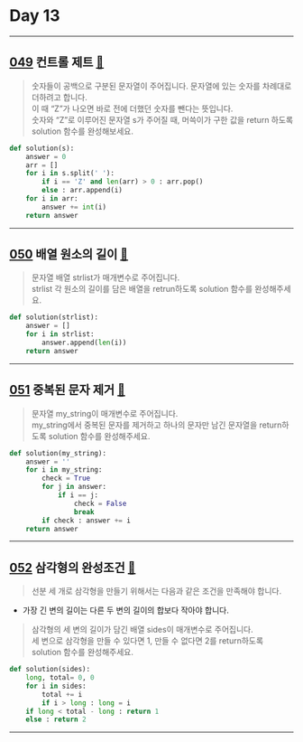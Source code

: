 # Day 13

---

## [049] 컨트롤 제트 [🔎][049]

> 숫자들이 공백으로 구분된 문자열이 주어집니다.
> 문자열에 있는 숫자를 차례대로 더하려고 합니다.  
> 이 때 “Z”가 나오면 바로 전에 더했던 숫자를 뺀다는 뜻입니다.  
> 숫자와 “Z”로 이루어진 문자열 s가 주어질 때, 머쓱이가 구한 값을 return 하도록 solution 함수를 완성해보세요.

```python
def solution(s):
    answer = 0
    arr = []
    for i in s.split(' '):
        if i == 'Z' and len(arr) > 0 : arr.pop()
        else : arr.append(i)
    for i in arr:
        answer += int(i)
    return answer
```

---

## [050] 배열 원소의 길이 [🔎][050]

> 문자열 배열 strlist가 매개변수로 주어집니다.  
> strlist 각 원소의 길이를 담은 배열을 retrun하도록 solution 함수를 완성해주세요.

```python
def solution(strlist):
    answer = []
    for i in strlist:
        answer.append(len(i))
    return answer
```

---

## [051] 중복된 문자 제거 [🔎][051]

> 문자열 my_string이 매개변수로 주어집니다.  
> my_string에서 중복된 문자를 제거하고 하나의 문자만 남긴 문자열을 return하도록 solution 함수를 완성해주세요.

```python
def solution(my_string):
    answer = ''
    for i in my_string:
        check = True
        for j in answer:
            if i == j:
                check = False
                break
        if check : answer += i
    return answer
```

---

## [052] 삼각형의 완성조건 [🔎][052]

> 선분 세 개로 삼각형을 만들기 위해서는 다음과 같은 조건을 만족해야 합니다.

- 가장 긴 변의 길이는 다른 두 변의 길이의 합보다 작아야 합니다.

> 삼각형의 세 변의 길이가 담긴 배열 sides이 매개변수로 주어집니다.  
> 세 변으로 삼각형을 만들 수 있다면 1, 만들 수 없다면 2를 return하도록 solution 함수를 완성해주세요.

```python
def solution(sides):
    long, total= 0, 0
    for i in sides:
        total += i
        if i > long : long = i
    if long < total - long : return 1
    else : return 2
```

---

[049]: https://school.programmers.co.kr/learn/courses/30/lessons/120853
[050]: https://school.programmers.co.kr/learn/courses/30/lessons/120854
[051]: https://school.programmers.co.kr/learn/courses/30/lessons/120888
[052]: https://school.programmers.co.kr/learn/courses/30/lessons/120889
